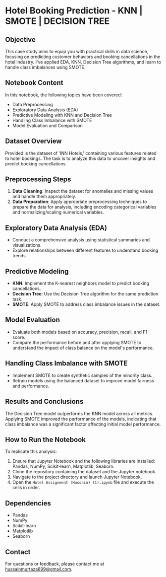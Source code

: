 # Hotel Booking Prediction - KNN | SMOTE | DECISION TREE

## Objective
This case study aims to equip you with practical skills in data science, focusing on predicting customer behaviors and booking cancellations in the hotel industry. I've applied EDA, KNN, Decision Tree algorithms, and learn to handle class imbalances using SMOTE.

## Notebook Content
In this notebook, the following topics have been covered:
- Data Preprocessing
- Exploratory Data Analysis (EDA)
- Predictive Modeling with KNN and Decision Tree
- Handling Class Imbalance with SMOTE
- Model Evaluation and Comparison

## Dataset Overview
Provided is the dataset of 'INN Hotels,' containing various features related to hotel bookings. The task is to analyze this data to uncover insights and predict booking cancellations.

## Preprocessing Steps
1. **Data Cleaning**: Inspect the dataset for anomalies and missing values and handle them appropriately.
2. **Data Preparation**: Apply appropriate preprocessing techniques to prepare the data for analysis, including encoding categorical variables and normalizing/scaling numerical variables.

## Exploratory Data Analysis (EDA)
- Conduct a comprehensive analysis using statistical summaries and visualizations.
- Explore relationships between different features to understand booking trends.

## Predictive Modeling
- **KNN**: Implement the K-nearest neighbors model to predict booking cancellations.
- **Decision Tree**: Use the Decision Tree algorithm for the same prediction task.
- **SMOTE**: Apply SMOTE to address class imbalance issues in the dataset.

## Model Evaluation
- Evaluate both models based on accuracy, precision, recall, and F1-score.
- Compare the performance before and after applying SMOTE to understand the impact of class balance on the model's performance.

## Handling Class Imbalance with SMOTE
- Implement SMOTE to create synthetic samples of the minority class.
- Retrain models using the balanced dataset to improve model fairness and performance.

## Results and Conclusions
The Decision Tree model outperforms the KNN model across all metrics. Applying SMOTE improved the performance of the models, indicating that class imbalance was a significant factor affecting initial model performance.

## How to Run the Notebook
To replicate this analysis:
1. Ensure that Jupyter Notebook and the following libraries are installed: Pandas, NumPy, Scikit-learn, Matplotlib, Seaborn.
2. Clone the repository containing the dataset and the Jupyter notebook.
3. Navigate to the project directory and launch Jupyter Notebook.
4. Open the `Hotel Assignment (Hussain) (1).ipynb` file and execute the cells in order.

## Dependencies
- Pandas
- NumPy
- Scikit-learn
- Matplotlib
- Seaborn

## Contact
For questions or feedback, please contact me at hussainmurtaza899@gmail.com.

